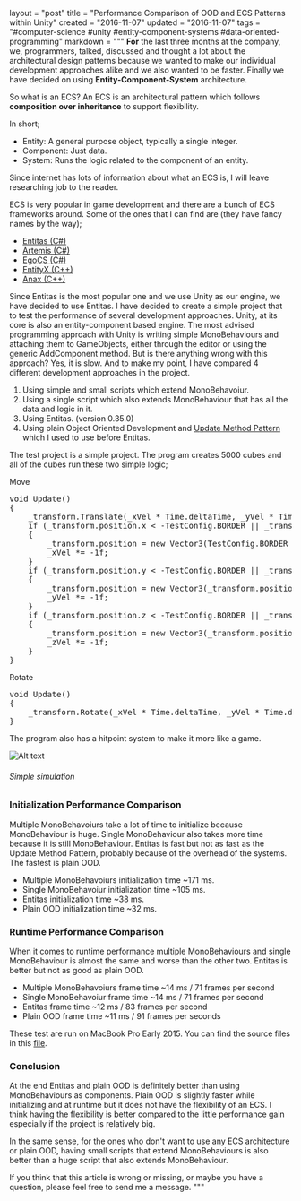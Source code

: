 layout = "post"
title = "Performance Comparison of OOD and ECS Patterns within Unity"
created = "2016-11-07"
updated = "2016-11-07"
tags = "#computer-science #unity #entity-component-systems #data-oriented-programming"
markdown = """
**For** the last three months at the company, we, programmers, talked, discussed and thought a lot about the architectural design patterns because we wanted to make our individual development approaches alike and we also wanted to be faster. Finally we have decided on using **Entity-Component-System** architecture.

So what is an ECS?
An ECS is an architectural pattern which follows **composition over inheritance** to support flexibility.

In short;

* Entity: A general purpose object, typically a single integer.
* Component: Just data.
* System: Runs the logic related to the component of an entity.

Since internet has lots of information about what an ECS is, I will leave researching job to the reader.

ECS is very popular in game development and there are a bunch of ECS frameworks around.
Some of the ones that I can find are (they have fancy names by the way);

* [Entitas (C#)](https://github.com/sschmid/Entitas-CSharp)
* [Artemis (C#)](https://github.com/thelinuxlich/artemis_CSharp)
* [EgoCS (C#)](https://github.com/andoowhy/EgoCS)
* [EntityX (C++)](https://github.com/alecthomas/entityx)
* [Anax (C++)](https://github.com/miguelmartin75/anax)

Since Entitas is the most popular one and we use Unity as our engine, we have decided to use Entitas. I have decided to create a simple project that to test the performance of several development approaches.
Unity, at its core is also an entity-component based engine. The most advised programming approach with Unity is writing simple MonoBehaviours and attaching them to GameObjects, either through the editor or using the generic AddComponent method. But is there anything wrong with this approach? Yes, it is slow. And to make my point, I have compared 4 different development approaches in the project.

1. Using simple and small scripts which extend MonoBehavoiur.
2. Using a single script which also extends MonoBehaviour that has all the data and logic in it.
3. Using Entitas. (version 0.35.0)
4. Using plain Object Oriented Development and [Update Method Pattern](http://gameprogrammingpatterns.com/update-method.html) which I used to use before Entitas.

The test project is a simple project. The program creates 5000 cubes and all of the cubes run these two simple logic;

Move
<pre class="prettyprint linenums">
void Update()
{
	_transform.Translate(_xVel * Time.deltaTime, _yVel * Time.deltaTime, _zVel * Time.deltaTime, Space.World);
	if (_transform.position.x < -TestConfig.BORDER || _transform.position.x > TestConfig.BORDER)
	{
		_transform.position = new Vector3(TestConfig.BORDER * Mathf.Sign(_transform.position.x), _transform.position.y, _transform.position.z);
		_xVel *= -1f;
	}
	if (_transform.position.y < -TestConfig.BORDER || _transform.position.y > TestConfig.BORDER)
	{
		_transform.position = new Vector3(_transform.position.x, TestConfig.BORDER * Mathf.Sign(_transform.position.y), _transform.position.z);
		_yVel *= -1f;
	}
	if (_transform.position.z < -TestConfig.BORDER || _transform.position.z > TestConfig.BORDER)
	{
		_transform.position = new Vector3(_transform.position.x, _transform.position.y, TestConfig.BORDER * Mathf.Sign(_transform.position.z));
		_zVel *= -1f;
	}
}
</pre>

Rotate
<pre class="prettyprint linenums">
void Update()
{
	_transform.Rotate(_xVel * Time.deltaTime, _yVel * Time.deltaTime, _zVel * Time.deltaTime);
}
</pre>

The program also has a hitpoint system to make it more like a game.

![Alt text](/assets/2016/performance_comparison_ecs.png)  
###### Simple simulation

### Initialization Performance Comparison
Multiple MonoBehavoiurs take a lot of time to initialize because MonoBehaviour is huge. Single MonoBehaviour also takes more time because it is still MonoBehaviour. Entitas is fast but not as fast as the Update Method Pattern, probably because of the overhead of the systems. The fastest is plain OOD.

* Multiple MonoBehavoiurs initialization time ~171 ms.
* Single MonoBehavoiur initialization time ~105 ms.
* Entitas initialization time ~38 ms.
* Plain OOD initialization time ~32 ms.

### Runtime Performance Comparison
When it comes to runtime performance multiple MonoBehaviours and single MonoBehaviour is almost the same and worse than the other two. Entitas is better but not as good as plain OOD.

* Multiple MonoBehavoiurs frame time ~14 ms / 71 frames per second
* Single MonoBehavoiur frame time ~14 ms / 71 frames per second
* Entitas frame time ~12 ms / 83 frames per second
* Plain OOD frame time ~11 ms / 91 frames per seconds

These test are run on MacBook Pro Early 2015. You can find the source files in this [file](/assets/2016/entitas_unity_performance.zip).

### Conclusion
At the end Entitas and plain OOD is definitely better than using MonoBehaviours as components. Plain OOD is slightly faster while initializing and at runtime but it does not have the flexibility of an ECS. I think having the flexibility is better compared to the little performance gain especially if the project is relatively big.

In the same sense, for the ones who don't want to use any ECS architecture or plain OOD, having small scripts that extend MonoBehaviours is also better than a huge script that also extends MonoBehaviour.

If you think that this article is wrong or missing, or maybe you have a question, please feel free to send me a message.
"""

